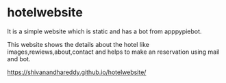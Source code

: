 # hotelwebsite
It is a simple website which is static and has a bot from apppypiebot.

This website shows the details about the hotel like images,rewiews,about,contact and helps to make an reservation using mail and bot.


https://shivanandhareddy.github.io/hotelwebsite/
